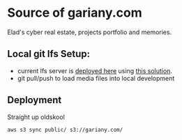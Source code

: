 # Source of gariany.com

Elad's cyber real estate, projects portfolio and memories.

## Local git lfs Setup:

* current lfs server is [deployed here](https://ac1oitsl90.execute-api.us-west-1.amazonaws.com/) using [this solution](https://github.com/troyready/git-lfs-s3).
* git pull/push to load media files into local development

## Deployment

Straight up oldskool

```
aws s3 sync public/ s3://gariany.com/
```